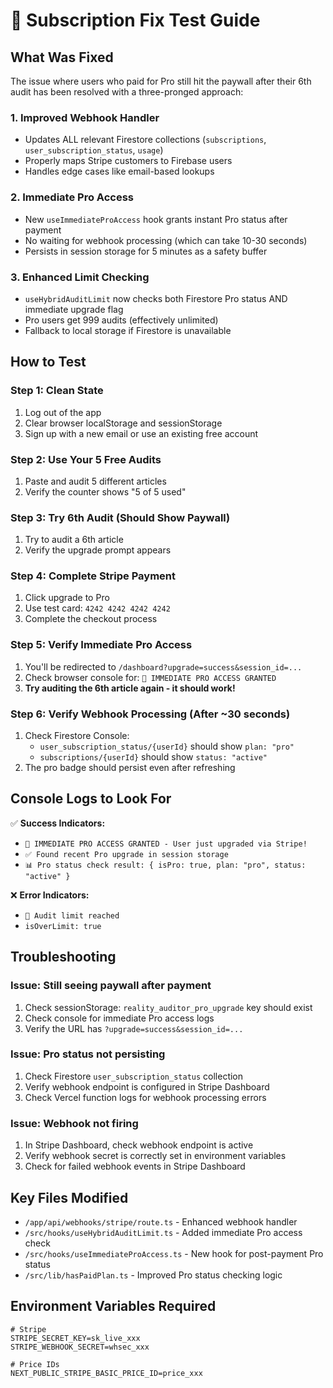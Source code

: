# 🔧 Subscription Fix Test Guide

## What Was Fixed

The issue where users who paid for Pro still hit the paywall after their 6th audit has been resolved with a three-pronged approach:

### 1. **Improved Webhook Handler** 
- Updates ALL relevant Firestore collections (`subscriptions`, `user_subscription_status`, `usage`)
- Properly maps Stripe customers to Firebase users
- Handles edge cases like email-based lookups

### 2. **Immediate Pro Access**
- New `useImmediateProAccess` hook grants instant Pro status after payment
- No waiting for webhook processing (which can take 10-30 seconds)
- Persists in session storage for 5 minutes as a safety buffer

### 3. **Enhanced Limit Checking**
- `useHybridAuditLimit` now checks both Firestore Pro status AND immediate upgrade flag
- Pro users get 999 audits (effectively unlimited)
- Fallback to local storage if Firestore is unavailable

## How to Test

### Step 1: Clean State
1. Log out of the app
2. Clear browser localStorage and sessionStorage
3. Sign up with a new email or use an existing free account

### Step 2: Use Your 5 Free Audits
1. Paste and audit 5 different articles
2. Verify the counter shows "5 of 5 used"

### Step 3: Try 6th Audit (Should Show Paywall)
1. Try to audit a 6th article
2. Verify the upgrade prompt appears

### Step 4: Complete Stripe Payment
1. Click upgrade to Pro
2. Use test card: `4242 4242 4242 4242`
3. Complete the checkout process

### Step 5: Verify Immediate Pro Access
1. You'll be redirected to `/dashboard?upgrade=success&session_id=...`
2. Check browser console for: `🚀 IMMEDIATE PRO ACCESS GRANTED`
3. **Try auditing the 6th article again - it should work!**

### Step 6: Verify Webhook Processing (After ~30 seconds)
1. Check Firestore Console:
   - `user_subscription_status/{userId}` should show `plan: "pro"`
   - `subscriptions/{userId}` should show `status: "active"`
2. The pro badge should persist even after refreshing

## Console Logs to Look For

✅ **Success Indicators:**
- `🚀 IMMEDIATE PRO ACCESS GRANTED - User just upgraded via Stripe!`
- `✅ Found recent Pro upgrade in session storage`
- `📊 Pro status check result: { isPro: true, plan: "pro", status: "active" }`

❌ **Error Indicators:**
- `🚫 Audit limit reached`
- `isOverLimit: true`

## Troubleshooting

### Issue: Still seeing paywall after payment
1. Check sessionStorage: `reality_auditor_pro_upgrade` key should exist
2. Check console for immediate Pro access logs
3. Verify the URL has `?upgrade=success&session_id=...`

### Issue: Pro status not persisting
1. Check Firestore `user_subscription_status` collection
2. Verify webhook endpoint is configured in Stripe Dashboard
3. Check Vercel function logs for webhook processing errors

### Issue: Webhook not firing
1. In Stripe Dashboard, check webhook endpoint is active
2. Verify webhook secret is correctly set in environment variables
3. Check for failed webhook events in Stripe Dashboard

## Key Files Modified

- `/app/api/webhooks/stripe/route.ts` - Enhanced webhook handler
- `/src/hooks/useHybridAuditLimit.ts` - Added immediate Pro access check
- `/src/hooks/useImmediateProAccess.ts` - New hook for post-payment Pro status
- `/src/lib/hasPaidPlan.ts` - Improved Pro status checking logic

## Environment Variables Required

```env
# Stripe
STRIPE_SECRET_KEY=sk_live_xxx
STRIPE_WEBHOOK_SECRET=whsec_xxx

# Price IDs
NEXT_PUBLIC_STRIPE_BASIC_PRICE_ID=price_xxx
```
